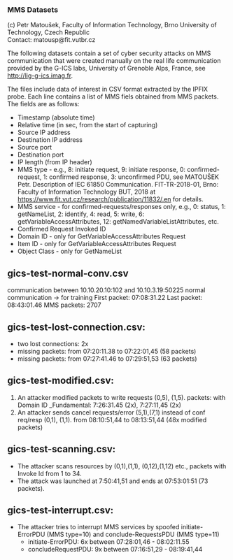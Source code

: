 <h3>MMS Datasets</h3>
(c) Petr Matoušek, Faculty of Information Technology, Brno University of Technology, Czech Republic
<br>
Contact: matousp@fit.vutbr.cz
<br>

The following datasets contain a set of cyber security attacks on MMS communication that were created manually on the real life communication provided by the G-ICS labs, University of Grenoble Alps, France, see http://lig-g-ics.imag.fr. 

The files include data of interest in CSV format extracted by the IPFIX probe. Each line contains a list of MMS fiels obtained from MMS packets. The fields are as follows: 
   * Timestamp (absolute time)
   * Relative time (in sec, from the start of capturing)
   * Source IP address
   * Destination IP address
   * Source port
   * Destination port
   * IP length (from IP header)
   * MMS type - e.g., 8: initiate request, 9: initiate response, 0: confirmed-request, 1: confirmed response, 3: unconfirmed PDU, see MATOUŠEK Petr. Description of IEC 61850 Communication. FIT-TR-2018-01, Brno: Faculty of Information Technology BUT, 2018 at https://www.fit.vut.cz/research/publication/11832/.en for details.
   * MMS service - for confirmed-requests/responses only, e.g., 0: status, 1: getNameList, 2: identify, 4: read, 5: write, 6: getVariableAccessAttributes, 12: getNamedVariableListAttributes, etc.
   * Confirmed Request Invoked ID
   * Domain ID - only for GetVariableAccessAttributes Request
   * Item ID - only for GetVariableAccessAttributes Request
   * Object Class - only for GetNameList
 
gics-test-normal-conv.csv
-------------------------
  communication between 10.10.20.10:102 and 10.10.3.19:50225
  normal communication -> for training
  First packet: 07:08:31.22
  Last packet: 08:43:01.46
  MMS packets: 2707

gics-test-lost-connection.csv: 
------------------------------
  * two lost connections: 2x
  * missing packets: from 07:20:11.38 to 07:22:01,45 (58 packets)
  * missing packets: from 07:27:41.46 to 07:29:51,53 (63 packets)

gics-test-modified.csv:
------------------------------
  1) An attacker modified packets to write requests (0,5), (1,5).
       packets: with Domain ID _Fundamental: 7:26:31.45 (2x), 7:27:11,45 (2x)
  2) An attacker sends cancel requests/error (5,1),(7,1) instead of conf req/resp (0,1), (1,1).
       from 08:10:51,44 to 08:13:51,44 (48x modified packets)

gics-test-scanning.csv:
------------------------------
  * The attacker scans resources by (0,1),(1,1), (0,12),(1,12) etc., packets with Invoke Id from 1 to 34.
  * The attack was launched at 7:50:41,51 and ends at 07:53:01:51 (73 packets).

gics-test-interrupt.csv:
------------------------------
  * The attacker tries to interrupt MMS services by spoofed initiate-ErrorPDU (MMS type=10) and conclude-RequestsPDU (MMS type=11)
    * initiate-ErrorPDU: 6x between 07:28:01,46 - 08:02:11.55
    * concludeRequestPDU: 9x between 07:16:51,29 - 08:19:41,44
    